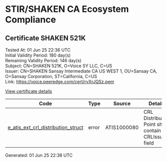 # STIR/SHAKEN CA Ecosystem Compliance

## Certificate SHAKEN 521K

Tested At: 01 Jun 25 22:36 UTC\
Initial Validity Period: 180 day(s)\
Remaining Validity Period: 146 day(s)\
Subject: CN=SHAKEN 521K, O=Voice SY LLC, C=US\
Issuer: CN=SHAKEN Sansay Intermediate CA US WEST 1, OU=Sansay CA, O=Sansay Corporation, ST=California, C=US\
Link: https://voice.peeredge.com/cert/rvXrJQSz.pem

[View certificate details](https://x509.io/?cert=MIICnzCCAkSgAwIBAgIUQpx8cHEeOCDwuOHerm%2FzJiJkyUwwCgYIKoZIzj0EAwIwgYUxCzAJBgNVBAYTAlVTMRMwEQYDVQQIDApDYWxpZm9ybmlhMRswGQYDVQQKDBJTYW5zYXkgQ29ycG9yYXRpb24xEjAQBgNVBAsMCVNhbnNheSBDQTEwMC4GA1UEAwwnU0hBS0VOIFNhbnNheSBJbnRlcm1lZGlhdGUgQ0EgVVMgV0VTVCAxMB4XDTI1MDQyODEyMDYxOVoXDTI1MTAyNTEyMDYxOVowOjELMAkGA1UEBhMCVVMxFTATBgNVBAoMDFZvaWNlIFNZIExMQzEUMBIGA1UEAwwLU0hBS0VOIDUyMUswWTATBgcqhkjOPQIBBggqhkjOPQMBBwNCAATKWb%2BxWcMgS%2BwSToI4bnN94Am1tpBQFqKe7fIFtnX%2FDv83j7oqDeNZs1KNz7Q2aHvGglbPIdmQQSK6HooTM0lWo4HbMIHYMBYGCCsGAQUFBwEaBAowCKAGFgQ1MjFLMBcGA1UdIAQQMA4wDAYKYIZIAYb%2FCQEBBDAdBgNVHQ4EFgQUvSv6AsnS5QawLlZP0zJqoZYsYEowHwYDVR0jBBgwFoAUrNOT9UNDzAq%2BRVgXE32SfNzDAUYwRwYDVR0fBEAwPjA8oDqgOIY2aHR0cHM6Ly9hdXRoZW50aWNhdGUtYXBpLmljb25lY3Rpdi5jb20vZG93bmxvYWQvdjEvY3JsMAwGA1UdEwEB%2FwQCMAAwDgYDVR0PAQH%2FBAQDAgeAMAoGCCqGSM49BAMCA0kAMEYCIQDvnKNYqXYX0GUfw%2BTflQmoTCzt7w1ihvhnmdEAhDWopwIhANiKvtSqGk5Wh6dbKkfQxueGreImRsV%2FCfhSQKaOkn%2FB)

| Code | Type | Source | Details |
|------|------|--------|---------|
| [e_atis_ext_crl_distribution_struct](../../ISSUES/e_atis_ext_crl_distribution_struct/README.md) | error | ATIS1000080 | CRL Distribution Point shall contain a CRLIssuer field |


Generated: 01 Jun 25 22:38 UTC